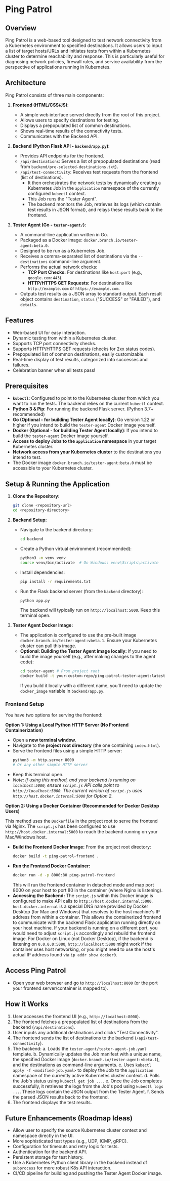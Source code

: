 # Ping Patrol

## Overview

Ping Patrol is a web-based tool designed to test network connectivity from a Kubernetes environment to specified destinations. It allows users to input a list of target hosts/URLs and initiates tests from within a Kubernetes cluster to determine reachability and response. This is particularly useful for diagnosing network policies, firewall rules, and service availability from the perspective of applications running in Kubernetes.

## Architecture

Ping Patrol consists of three main components:

1.  **Frontend (HTML/CSS/JS)**:
    *   A simple web interface served directly from the root of this project.
    *   Allows users to specify destinations for testing.
    *   Displays a prepopulated list of common destinations.
    *   Shows real-time results of the connectivity tests.
    *   Communicates with the Backend API.

2.  **Backend (Python Flask API - `backend/app.py`)**:
    *   Provides API endpoints for the frontend.
    *   `/api/destinations`: Serves a list of prepopulated destinations (read from `backend/pre-selected-destinations.txt`).
    *   `/api/test-connectivity`: Receives test requests from the frontend (list of destinations).
        *   It then orchestrates the network tests by dynamically creating a Kubernetes Job in the `application` namespace of the currently configured `kubectl` context.
        *   This Job runs the "Tester Agent".
        *   The backend monitors the Job, retrieves its logs (which contain test results in JSON format), and relays these results back to the frontend.

3.  **Tester Agent (Go - `tester-agent/`)**:
    *   A command-line application written in Go.
    *   Packaged as a Docker image: `docker.branch.io/tester-agent:beta.0`.
    *   Designed to be run as a Kubernetes Job.
    *   Receives a comma-separated list of destinations via the `--destinations` command-line argument.
    *   Performs the actual network checks:
        *   **TCP Port Checks:** For destinations like `host:port` (e.g., `google.com:443`).
        *   **HTTP/HTTPS GET Requests:** For destinations like `http://example.com` or `https://example.com`.
    *   Outputs test results as a JSON array to standard output. Each result object contains `destination`, `status` ("SUCCESS" or "FAILED"), and `details`.

## Features

*   Web-based UI for easy interaction.
*   Dynamic testing from within a Kubernetes cluster.
*   Supports TCP port connectivity checks.
*   Supports HTTP/HTTPS GET requests (checks for 2xx status codes).
*   Prepopulated list of common destinations, easily customizable.
*   Real-time display of test results, categorized into successes and failures.
*   Celebration banner when all tests pass!

## Prerequisites

*   **`kubectl`**: Configured to point to the Kubernetes cluster from which you want to run the tests. The backend relies on the current `kubectl` context.
*   **Python 3 & Pip**: For running the backend Flask server. (Python 3.7+ recommended)
*   **Go (Optional - for building Tester Agent locally)**: Go version 1.22 or higher if you intend to build the `tester-agent` Docker image yourself.
*   **Docker (Optional - for building Tester Agent locally)**: If you intend to build the `tester-agent` Docker image yourself.
*   **Access to deploy Jobs to the `application` namespace** in your target Kubernetes cluster.
*   **Network access from your Kubernetes cluster** to the destinations you intend to test.
*   The Docker image `docker.branch.io/tester-agent:beta.0` must be accessible to your Kubernetes cluster.

## Setup & Running the Application

1.  **Clone the Repository:**
    ```bash
    git clone <repository-url>
    cd <repository-directory>
    ```

2.  **Backend Setup:**
    *   Navigate to the backend directory:
        ```bash
        cd backend
        ```
    *   Create a Python virtual environment (recommended):
        ```bash
        python3 -m venv venv
        source venv/bin/activate  # On Windows: venv\Scripts\activate
        ```
    *   Install dependencies:
        ```bash
        pip install -r requirements.txt
        ```
    *   Run the Flask backend server (from the `backend` directory):
        ```bash
        python app.py
        ```
        The backend will typically run on `http://localhost:5000`. Keep this terminal open.

3.  **Tester Agent Docker Image:**
    *   The application is configured to use the pre-built image `docker.branch.io/tester-agent:vbeta.1`. Ensure your Kubernetes cluster can pull this image.
    *   **Optional: Building the Tester Agent image locally:**
        If you need to build the image yourself (e.g., after making changes to the agent code):
        ```bash
        cd tester-agent # From project root
        docker build -t your-custom-repo/ping-patrol-tester-agent:latest .
        ```
        If you build it locally with a different name, you'll need to update the `docker_image` variable in `backend/app.py`.

### Frontend Setup

You have two options for serving the frontend:

**Option 1: Using a Local Python HTTP Server (No Frontend Containerization)**

*   Open a **new terminal window**.
*   Navigate to the **project root directory** (the one containing `index.html`).
*   Serve the frontend files using a simple HTTP server:
    ```bash
    python3 -m http.server 8000
    # Or any other simple HTTP server
    ```
*   Keep this terminal open.
*   *Note: If using this method, and your backend is running on `localhost:5000`, ensure `script.js` API calls point to `http://localhost:5000`. The current version of `script.js` uses `http://host.docker.internal:5000` for Option 2.*

**Option 2: Using a Docker Container (Recommended for Docker Desktop Users)**

This method uses the `Dockerfile` in the project root to serve the frontend via Nginx. The `script.js` has been configured to use `http://host.docker.internal:5000` to reach the backend running on your Mac/Windows host.

*   **Build the Frontend Docker Image:**
    From the project root directory:
    ```bash
    docker build -t ping-patrol-frontend .
    ```
*   **Run the Frontend Docker Container:**
    ```bash
    docker run -d -p 8000:80 ping-patrol-frontend
    ```
    This will run the frontend container in detached mode and map port 8000 on your host to port 80 in the container (where Nginx is listening).
*   **Accessing the Backend:** The `script.js` within this Docker image is configured to make API calls to `http://host.docker.internal:5000`. `host.docker.internal` is a special DNS name provided by Docker Desktop (for Mac and Windows) that resolves to the host machine's IP address from within a container. This allows the containerized frontend to communicate with the backend Flask application running directly on your host machine. If your backend is running on a different port, you would need to adjust `script.js` accordingly and rebuild the frontend image. For Docker on Linux (not Docker Desktop), if the backend is listening on `0.0.0.0:5000`, `http://localhost:5000` might work if the container uses host networking, or you might need to use the host's actual IP address found via `ip addr show docker0`.

## Access Ping Patrol

*   Open your web browser and go to `http://localhost:8000` (or the port your frontend server/container is mapped to).

## How it Works

1.  User accesses the frontend UI (e.g., `http://localhost:8000`).
2.  The frontend fetches a prepopulated list of destinations from the backend (`/api/destinations`).
3.  User inputs any additional destinations and clicks "Test Connectivity".
4.  The frontend sends the list of destinations to the backend (`/api/test-connectivity`).
5.  The backend:
    a.  Loads the `tester-agent/tester-agent-job.yaml` template.
    b.  Dynamically updates the Job manifest with a unique name, the specified Docker image (`docker.branch.io/tester-agent:vbeta.1`), and the destinations as command-line arguments.
    c.  Uses `kubectl apply -f <modified-job.yaml>` to deploy the Job to the `application` namespace of the currently active Kubernetes cluster context.
    d.  Polls the Job's status using `kubectl get job ...`.
    e.  Once the Job completes successfully, it retrieves the logs from the Job's pod using `kubectl logs ...`. These logs contain the JSON output from the Tester Agent.
    f.  Sends the parsed JSON results back to the frontend.
6.  The frontend displays the test results.

## Future Enhancements (Roadmap Ideas)

*   Allow user to specify the source Kubernetes cluster context and namespace directly in the UI.
*   More sophisticated test types (e.g., UDP, ICMP, gRPC).
*   Configuration for timeouts and retry logic for tests.
*   Authentication for the backend API.
*   Persistent storage for test history.
*   Use a Kubernetes Python client library in the backend instead of `subprocess` for more robust K8s API interaction.
*   CI/CD pipeline for building and pushing the Tester Agent Docker image.
```

